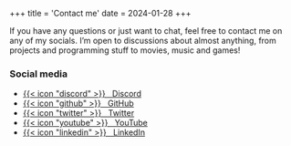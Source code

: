 +++
title = 'Contact me'
date = 2024-01-28
+++

If you have any questions or just want to chat, feel free to contact me on any of my socials.
I’m open to discussions about almost anything, from projects and programming stuff to movies, music and games!

### Social media

- [{{< icon "discord" >}} &nbsp; Discord](https://discordapp.com/users/dotch)
- [{{< icon "github" >}} &nbsp; GitHub](https://www.gitbub.com/WilliamRagstad)
- [{{< icon "twitter" >}} &nbsp; Twitter](https://twitter.com/WilliamRagstad)
- [{{< icon "youtube" >}} &nbsp; YouTube](https://www.youtube.com/@williamragstad)
- [{{< icon "linkedin" >}} &nbsp; LinkedIn](https://www.linkedin.com/in/william-ragstad/)
